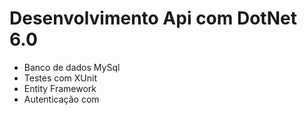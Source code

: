 # Desenvolvimento Api com DotNet 6.0 
 * Banco de dados MySql
 * Testes com XUnit
 * Entity Framework 
 * Autenticação com 
